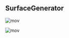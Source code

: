 ## SurfaceGenerator

![mov](https://user-images.githubusercontent.com/29158616/47566552-19a67b80-d967-11e8-8428-5618c5301878.gif)

![mov](https://user-images.githubusercontent.com/29158616/47566222-f5966a80-d965-11e8-8f39-7f8a1ef550a8.gif)
